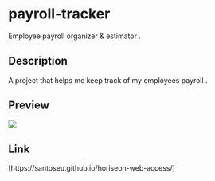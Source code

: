 <h1>payroll-tracker</h1>
<p>Employee payroll organizer & estimator .</p>


<h2>Description</h2>
<p>A project that helps me keep track of my employees payroll .</p> 


<h2>Preview</h2>
<img src="![Screenshot 2024-07-17 at 10 45 48 PM](https://github.com/user-attachments/assets/1a9db393-3a81-4bc6-bd32-5f8b7376ea5d)"
>






<h2>Link</h2>
[https://santoseu.github.io/horiseon-web-access/]

